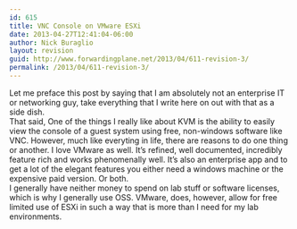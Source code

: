 ```yaml
---
id: 615
title: VNC Console on VMware ESXi
date: 2013-04-27T12:41:04-06:00
author: Nick Buraglio
layout: revision
guid: http://www.forwardingplane.net/2013/04/611-revision-3/
permalink: /2013/04/611-revision-3/
---
```

Let me preface this post by saying that I am absolutely not an enterprise IT or networking guy, take everything that I write here on out with that as a side dish.  
That said, One of the things I really like about KVM is the ability to easily view the console of a guest system using free, non-windows software like VNC. However, much like everyting in life, there are reasons to do one thing or another. I love VMware as well. It&#8217;s refined, well documented, incredibly feature rich and works phenomenally well. It&#8217;s also an enterprise app and to get a lot of the elegant features you either need a windows machine or the expensive paid version. Or both.  
I generally have neither money to spend on lab stuff or software licenses, which is why I generally use OSS. VMware, does, however, allow for free limited use of ESXi in such a way that is more than I need for my lab environments.